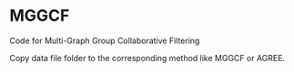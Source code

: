 # MGGCF
Code for Multi-Graph Group Collaborative Filtering


Copy data file folder to the corresponding method like MGGCF or AGREE.
